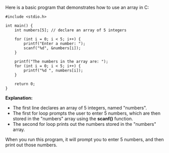 Here is a basic program that demonstrates how to use an array in C:

    #include <stdio.h>
    
    int main() {
        int numbers[5]; // declare an array of 5 integers
    
        for (int i = 0; i < 5; i++) {
            printf("Enter a number: ");
            scanf("%d", &numbers[i]);
        }
    
        printf("The numbers in the array are: ");
        for (int i = 0; i < 5; i++) {
            printf("%d ", numbers[i]);
        }
    
        return 0;
    }

**Explanation:**

-   The first line declares an array of 5 integers, named "numbers".
-   The first for loop prompts the user to enter 5 numbers, which are then stored in the "numbers" array using the **scanf()** function.
-   The second for loop prints out the numbers stored in the "numbers" array.

When you run this program, it will prompt you to enter 5 numbers, and then print out those numbers.